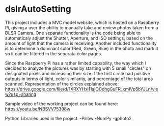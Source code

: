 # dslrAutoSetting

This project includes a MVC model website, which is hosted on a Raspberry Pi, giving a user the ability to manually take and review photos taken from a DLSR Camera.
One separate functionality is the code being able to automaticaly adjust the Shutter, Aperture, and ISO settings, based on the amount of light that the camera is receiving.
Another included functionality is to determine a dominant color (Red, Green, Blue) in the photo and mark it so it can be filtered in the separata color pages. 

Since the Raspberry Pi has a rather limited capability, the way which I decided to analyze the pictures was by starting with 5 small "circles" on designated pixels
and increasing their size if the first circle had positive outputs in terms of light, color similarity, and percentage of the total area scanned. 
Representation of the circles explained above: https://drive.google.com/file/d/1XRXYHxi11ajOCdhgGuFR_xmIVp5bYJLn/view?usp=sharing


Sample video of the working project can be found here: https://youtu.be/NBSVV75398w

Python Libraries used in the project:
  -Pillow
  -NumPy
  -gphoto2
